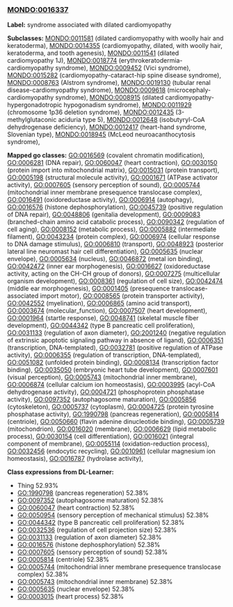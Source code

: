 
### [MONDO:0016337](http://purl.obolibrary.org/obo/MONDO_0016337)
**Label:** syndrome associated with dilated cardiomyopathy

**Subclasses:** [MONDO:0011581](http://purl.obolibrary.org/obo/MONDO_0011581) (dilated cardiomyopathy with woolly hair and keratoderma), [MONDO:0014355](http://purl.obolibrary.org/obo/MONDO_0014355) (cardiomyopathy, dilated, with woolly hair, keratoderma, and tooth agenesis), [MONDO:0011541](http://purl.obolibrary.org/obo/MONDO_0011541) (dilated cardiomyopathy 1J), [MONDO:0018774](http://purl.obolibrary.org/obo/MONDO_0018774) (erythrokeratodermia-cardiomyopathy syndrome), [MONDO:0009452](http://purl.obolibrary.org/obo/MONDO_0009452) (Vici syndrome), [MONDO:0015282](http://purl.obolibrary.org/obo/MONDO_0015282) (cardiomyopathy-cataract-hip spine disease syndrome), [MONDO:0008763](http://purl.obolibrary.org/obo/MONDO_0008763) (Alstrom syndrome), [MONDO:0019130](http://purl.obolibrary.org/obo/MONDO_0019130) (tubular renal disease-cardiomyopathy syndrome), [MONDO:0009618](http://purl.obolibrary.org/obo/MONDO_0009618) (microcephaly-cardiomyopathy syndrome), [MONDO:0008915](http://purl.obolibrary.org/obo/MONDO_0008915) (dilated cardiomyopathy-hypergonadotropic hypogonadism syndrome), [MONDO:0011929](http://purl.obolibrary.org/obo/MONDO_0011929) (chromosome 1p36 deletion syndrome), [MONDO:0012435](http://purl.obolibrary.org/obo/MONDO_0012435) (3-methylglutaconic aciduria type 5), [MONDO:0012648](http://purl.obolibrary.org/obo/MONDO_0012648) (isobutyryl-CoA dehydrogenase deficiency), [MONDO:0012417](http://purl.obolibrary.org/obo/MONDO_0012417) (heart-hand syndrome, Slovenian type), [MONDO:0018945](http://purl.obolibrary.org/obo/MONDO_0018945) (McLeod neuroacanthocytosis syndrome), 

**Mapped go classes:** [GO:0016569](http://purl.obolibrary.org/obo/GO_0016569) (covalent chromatin modification), [GO:0006281](http://purl.obolibrary.org/obo/GO_0006281) (DNA repair), [GO:0060047](http://purl.obolibrary.org/obo/GO_0060047) (heart contraction), [GO:0030150](http://purl.obolibrary.org/obo/GO_0030150) (protein import into mitochondrial matrix), [GO:0015031](http://purl.obolibrary.org/obo/GO_0015031) (protein transport), [GO:0005198](http://purl.obolibrary.org/obo/GO_0005198) (structural molecule activity), [GO:0001671](http://purl.obolibrary.org/obo/GO_0001671) (ATPase activator activity), [GO:0007605](http://purl.obolibrary.org/obo/GO_0007605) (sensory perception of sound), [GO:0005744](http://purl.obolibrary.org/obo/GO_0005744) (mitochondrial inner membrane presequence translocase complex), [GO:0016491](http://purl.obolibrary.org/obo/GO_0016491) (oxidoreductase activity), [GO:0006914](http://purl.obolibrary.org/obo/GO_0006914) (autophagy), [GO:0016576](http://purl.obolibrary.org/obo/GO_0016576) (histone dephosphorylation), [GO:0045739](http://purl.obolibrary.org/obo/GO_0045739) (positive regulation of DNA repair), [GO:0048806](http://purl.obolibrary.org/obo/GO_0048806) (genitalia development), [GO:0009083](http://purl.obolibrary.org/obo/GO_0009083) (branched-chain amino acid catabolic process), [GO:0090342](http://purl.obolibrary.org/obo/GO_0090342) (regulation of cell aging), [GO:0008152](http://purl.obolibrary.org/obo/GO_0008152) (metabolic process), [GO:0005882](http://purl.obolibrary.org/obo/GO_0005882) (intermediate filament), [GO:0043234](http://purl.obolibrary.org/obo/GO_0043234) (protein complex), [GO:0006974](http://purl.obolibrary.org/obo/GO_0006974) (cellular response to DNA damage stimulus), [GO:0006810](http://purl.obolibrary.org/obo/GO_0006810) (transport), [GO:0048923](http://purl.obolibrary.org/obo/GO_0048923) (posterior lateral line neuromast hair cell differentiation), [GO:0005635](http://purl.obolibrary.org/obo/GO_0005635) (nuclear envelope), [GO:0005634](http://purl.obolibrary.org/obo/GO_0005634) (nucleus), [GO:0046872](http://purl.obolibrary.org/obo/GO_0046872) (metal ion binding), [GO:0042472](http://purl.obolibrary.org/obo/GO_0042472) (inner ear morphogenesis), [GO:0016627](http://purl.obolibrary.org/obo/GO_0016627) (oxidoreductase activity, acting on the CH-CH group of donors), [GO:0007275](http://purl.obolibrary.org/obo/GO_0007275) (multicellular organism development), [GO:0008361](http://purl.obolibrary.org/obo/GO_0008361) (regulation of cell size), [GO:0042474](http://purl.obolibrary.org/obo/GO_0042474) (middle ear morphogenesis), [GO:0001405](http://purl.obolibrary.org/obo/GO_0001405) (presequence translocase-associated import motor), [GO:0008565](http://purl.obolibrary.org/obo/GO_0008565) (protein transporter activity), [GO:0042552](http://purl.obolibrary.org/obo/GO_0042552) (myelination), [GO:0006865](http://purl.obolibrary.org/obo/GO_0006865) (amino acid transport), [GO:0003674](http://purl.obolibrary.org/obo/GO_0003674) (molecular_function), [GO:0007507](http://purl.obolibrary.org/obo/GO_0007507) (heart development), [GO:0001964](http://purl.obolibrary.org/obo/GO_0001964) (startle response), [GO:0048741](http://purl.obolibrary.org/obo/GO_0048741) (skeletal muscle fiber development), [GO:0044342](http://purl.obolibrary.org/obo/GO_0044342) (type B pancreatic cell proliferation), [GO:0031133](http://purl.obolibrary.org/obo/GO_0031133) (regulation of axon diameter), [GO:2001240](http://purl.obolibrary.org/obo/GO_2001240) (negative regulation of extrinsic apoptotic signaling pathway in absence of ligand), [GO:0006351](http://purl.obolibrary.org/obo/GO_0006351) (transcription, DNA-templated), [GO:0032781](http://purl.obolibrary.org/obo/GO_0032781) (positive regulation of ATPase activity), [GO:0006355](http://purl.obolibrary.org/obo/GO_0006355) (regulation of transcription, DNA-templated), [GO:0051082](http://purl.obolibrary.org/obo/GO_0051082) (unfolded protein binding), [GO:0008134](http://purl.obolibrary.org/obo/GO_0008134) (transcription factor binding), [GO:0035050](http://purl.obolibrary.org/obo/GO_0035050) (embryonic heart tube development), [GO:0007601](http://purl.obolibrary.org/obo/GO_0007601) (visual perception), [GO:0005743](http://purl.obolibrary.org/obo/GO_0005743) (mitochondrial inner membrane), [GO:0006874](http://purl.obolibrary.org/obo/GO_0006874) (cellular calcium ion homeostasis), [GO:0003995](http://purl.obolibrary.org/obo/GO_0003995) (acyl-CoA dehydrogenase activity), [GO:0004721](http://purl.obolibrary.org/obo/GO_0004721) (phosphoprotein phosphatase activity), [GO:0097352](http://purl.obolibrary.org/obo/GO_0097352) (autophagosome maturation), [GO:0005856](http://purl.obolibrary.org/obo/GO_0005856) (cytoskeleton), [GO:0005737](http://purl.obolibrary.org/obo/GO_0005737) (cytoplasm), [GO:0004725](http://purl.obolibrary.org/obo/GO_0004725) (protein tyrosine phosphatase activity), [GO:1990798](http://purl.obolibrary.org/obo/GO_1990798) (pancreas regeneration), [GO:0005814](http://purl.obolibrary.org/obo/GO_0005814) (centriole), [GO:0050660](http://purl.obolibrary.org/obo/GO_0050660) (flavin adenine dinucleotide binding), [GO:0005739](http://purl.obolibrary.org/obo/GO_0005739) (mitochondrion), [GO:0016020](http://purl.obolibrary.org/obo/GO_0016020) (membrane), [GO:0006629](http://purl.obolibrary.org/obo/GO_0006629) (lipid metabolic process), [GO:0030154](http://purl.obolibrary.org/obo/GO_0030154) (cell differentiation), [GO:0016021](http://purl.obolibrary.org/obo/GO_0016021) (integral component of membrane), [GO:0055114](http://purl.obolibrary.org/obo/GO_0055114) (oxidation-reduction process), [GO:0032456](http://purl.obolibrary.org/obo/GO_0032456) (endocytic recycling), [GO:0010961](http://purl.obolibrary.org/obo/GO_0010961) (cellular magnesium ion homeostasis), [GO:0016787](http://purl.obolibrary.org/obo/GO_0016787) (hydrolase activity), 

**Class expressions from DL-Learner:**

- Thing 52.93%
- [GO:1990798](http://purl.obolibrary.org/obo/GO_1990798) (pancreas regeneration) 52.38%
- [GO:0097352](http://purl.obolibrary.org/obo/GO_0097352) (autophagosome maturation) 52.38%
- [GO:0060047](http://purl.obolibrary.org/obo/GO_0060047) (heart contraction) 52.38%
- [GO:0050954](http://purl.obolibrary.org/obo/GO_0050954) (sensory perception of mechanical stimulus) 52.38%
- [GO:0044342](http://purl.obolibrary.org/obo/GO_0044342) (type B pancreatic cell proliferation) 52.38%
- [GO:0032536](http://purl.obolibrary.org/obo/GO_0032536) (regulation of cell projection size) 52.38%
- [GO:0031133](http://purl.obolibrary.org/obo/GO_0031133) (regulation of axon diameter) 52.38%
- [GO:0016576](http://purl.obolibrary.org/obo/GO_0016576) (histone dephosphorylation) 52.38%
- [GO:0007605](http://purl.obolibrary.org/obo/GO_0007605) (sensory perception of sound) 52.38%
- [GO:0005814](http://purl.obolibrary.org/obo/GO_0005814) (centriole) 52.38%
- [GO:0005744](http://purl.obolibrary.org/obo/GO_0005744) (mitochondrial inner membrane presequence translocase complex) 52.38%
- [GO:0005743](http://purl.obolibrary.org/obo/GO_0005743) (mitochondrial inner membrane) 52.38%
- [GO:0005635](http://purl.obolibrary.org/obo/GO_0005635) (nuclear envelope) 52.38%
- [GO:0003015](http://purl.obolibrary.org/obo/GO_0003015) (heart process) 52.38%


